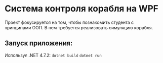 # Система контроля корабля на WPF
Проект фокусируется на том, чтобы познакомить студента с принципами ООП. В нем требуется реализовать симуляцию корабля.

## Запуск приложения:
Используя .NET 4.7.2:
`dotnet build`
`dotnet run`